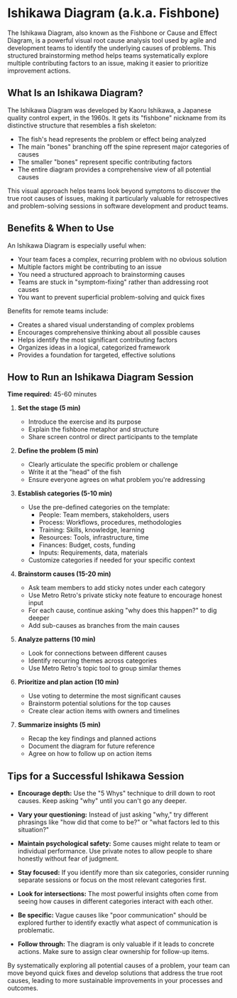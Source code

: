 # Ishikawa Diagram (a.k.a. Fishbone)

The Ishikawa Diagram, also known as the Fishbone or Cause and Effect Diagram, is a powerful visual root cause analysis tool used by agile and development teams to identify the underlying causes of problems. This structured brainstorming method helps teams systematically explore multiple contributing factors to an issue, making it easier to prioritize improvement actions.

## What Is an Ishikawa Diagram?

The Ishikawa Diagram was developed by Kaoru Ishikawa, a Japanese quality control expert, in the 1960s. It gets its "fishbone" nickname from its distinctive structure that resembles a fish skeleton:

- The fish's head represents the problem or effect being analyzed
- The main "bones" branching off the spine represent major categories of causes
- The smaller "bones" represent specific contributing factors
- The entire diagram provides a comprehensive view of all potential causes

This visual approach helps teams look beyond symptoms to discover the true root causes of issues, making it particularly valuable for retrospectives and problem-solving sessions in software development and product teams.

## Benefits & When to Use

An Ishikawa Diagram is especially useful when:

- Your team faces a complex, recurring problem with no obvious solution
- Multiple factors might be contributing to an issue
- You need a structured approach to brainstorming causes
- Teams are stuck in "symptom-fixing" rather than addressing root causes
- You want to prevent superficial problem-solving and quick fixes

Benefits for remote teams include:

- Creates a shared visual understanding of complex problems
- Encourages comprehensive thinking about all possible causes
- Helps identify the most significant contributing factors
- Organizes ideas in a logical, categorized framework
- Provides a foundation for targeted, effective solutions

## How to Run an Ishikawa Diagram Session

**Time required:** 45-60 minutes

1. **Set the stage (5 min)**
   - Introduce the exercise and its purpose
   - Explain the fishbone metaphor and structure
   - Share screen control or direct participants to the template

2. **Define the problem (5 min)**
   - Clearly articulate the specific problem or challenge
   - Write it at the "head" of the fish
   - Ensure everyone agrees on what problem you're addressing

3. **Establish categories (5-10 min)**
   - Use the pre-defined categories on the template:
     - People: Team members, stakeholders, users
     - Process: Workflows, procedures, methodologies
     - Training: Skills, knowledge, learning
     - Resources: Tools, infrastructure, time
     - Finances: Budget, costs, funding
     - Inputs: Requirements, data, materials
   - Customize categories if needed for your specific context

4. **Brainstorm causes (15-20 min)**
   - Ask team members to add sticky notes under each category
   - Use Metro Retro's private sticky note feature to encourage honest input
   - For each cause, continue asking "why does this happen?" to dig deeper
   - Add sub-causes as branches from the main causes

5. **Analyze patterns (10 min)**
   - Look for connections between different causes
   - Identify recurring themes across categories
   - Use Metro Retro's topic tool to group similar themes

6. **Prioritize and plan action (10 min)**
   - Use voting to determine the most significant causes
   - Brainstorm potential solutions for the top causes
   - Create clear action items with owners and timelines

7. **Summarize insights (5 min)**
   - Recap the key findings and planned actions
   - Document the diagram for future reference
   - Agree on how to follow up on action items

## Tips for a Successful Ishikawa Session

- **Encourage depth:** Use the "5 Whys" technique to drill down to root causes. Keep asking "why" until you can't go any deeper.

- **Vary your questioning:** Instead of just asking "why," try different phrasings like "how did that come to be?" or "what factors led to this situation?"

- **Maintain psychological safety:** Some causes might relate to team or individual performance. Use private notes to allow people to share honestly without fear of judgment.

- **Stay focused:** If you identify more than six categories, consider running separate sessions or focus on the most relevant categories first.

- **Look for intersections:** The most powerful insights often come from seeing how causes in different categories interact with each other.

- **Be specific:** Vague causes like "poor communication" should be explored further to identify exactly what aspect of communication is problematic.

- **Follow through:** The diagram is only valuable if it leads to concrete actions. Make sure to assign clear ownership for follow-up items.

By systematically exploring all potential causes of a problem, your team can move beyond quick fixes and develop solutions that address the true root causes, leading to more sustainable improvements in your processes and outcomes.